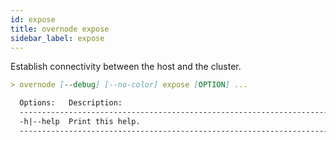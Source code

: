 ```yaml
---
id: expose
title: overnode expose
sidebar_label: expose
---
```



Establish connectivity between the host and the cluster.
```md
> overnode [--debug] [--no-color] expose [OPTION] ...

  Options:   Description:
  ----------------------------------------------------------------------------
  -h|--help  Print this help.
  ----------------------------------------------------------------------------
```
